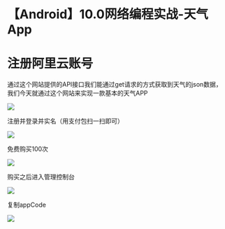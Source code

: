 # 【Android】10.0网络编程实战-天气App

# 注册阿里云账号

通过这个网站提供的API接口我们能通过get请求的方式获取到天气的json数据，我们今天就通过这个网站来实现一款基本的天气APP

![](https://gitee.com/starry_lixu/picture/raw/master/20220512234755.png#id=L8PRR&originHeight=925&originWidth=1895&originalType=binary&ratio=1&rotation=0&showTitle=false&status=done&style=none&title=)

注册并登录并实名（用支付包扫一扫即可）

![](https://gitee.com/starry_lixu/picture/raw/master/20220512233500.png#id=xLaDo&originHeight=874&originWidth=1920&originalType=binary&ratio=1&rotation=0&showTitle=false&status=done&style=none&title=)

免费购买100次

![](https://gitee.com/starry_lixu/picture/raw/master/20220512233544.png#id=ttzR4&originHeight=929&originWidth=1895&originalType=binary&ratio=1&rotation=0&showTitle=false&status=done&style=none&title=)

购买之后进入管理控制台

![](https://gitee.com/starry_lixu/picture/raw/master/20220512234142.png#id=sFN7h&originHeight=860&originWidth=1920&originalType=binary&ratio=1&rotation=0&showTitle=false&status=done&style=none&title=)

复制appCode

![](https://gitee.com/starry_lixu/picture/raw/master/20220512234333.png#id=bTXHI&originHeight=871&originWidth=1920&originalType=binary&ratio=1&rotation=0&showTitle=false&status=done&style=none&title=)

